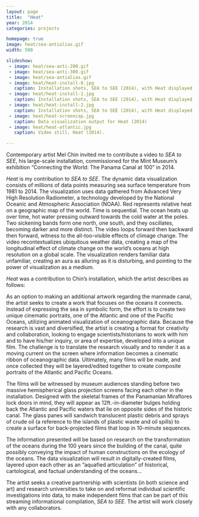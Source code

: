 ```yaml
---
layout: page
title:  "Heat"
year: 2014
categories: projects

homepage: true
image: heat/sea-antialias.gif
width: 500

slideshow:
 - image: heat/sea-anti-200.gif
 - image: heat/sea-anti-300.gif 
 - image: heat/sea-antialias.gif
 - image: heat/heat-install-0.jpg
   caption: Installation shots, SEA to SEE (2014), with Heat displayed on the concave screen.
 - image: heat/heat-install-1.jpg
   caption: Installation shots, SEA to SEE (2014), with Heat displayed on the concave screen.
 - image: heat/heat-install-2.jpg
   caption: Installation shots, SEA to SEE (2014), with Heat displayed on the concave screen.
 - image: heat/heat-screencap.jpg
   caption: Data visualization output for Heat (2014)
 - image: heat/heat-atlantic.jpg
   caption: Video still, Heat (2014).

---
```

Contemporary artist Mel Chin invited me to contribute a video to *SEA to SEE*, his large-scale installation, commissioned for the Mint Museum’s exhibition “Connecting the World: The Panama Canal at 100” in 2014. 

*Heat* is my contribution to *SEA to SEE*. The dynamic data visualization  consists of millions of data points measuring sea surface temperature from 1981 to 2014. The visualization uses data gathered from Advanced Very High Resolution Radiometer, a technology developed by the National Oceanic and Atmospheric Association (NOAA). Red represents relative heat on a geographic map of the world. Time is sequential. The ocean heats up over time, hot water pressing outward towards the cold water at the poles. Two sickening bands form one north, one south, and they oscillates, becoming darker and more distinct. The video loops forward then backward then forward, witness to the all-too-visible effects of climage change. The video recontextualizes ubiquitous weather data,  creating a map of the longitudinal effect of climate change on the world’s oceans at high resolution on a global scale. The visualization renders familiar data unfamiliar, creating an aura as alluring as it is disturbing, and pointing to the power of visualization as a medium. 

*Heat* was a contribution to Chin’s installation, which the artist describes as follows:

As an option to making an additional artwork regarding the manmade canal, the artist seeks to create a work that focuses on the oceans it connects. Instead of expressing the sea in symbolic form, the effort is to create two unique cinematic portraits, one of the Atlantic and one of the Pacific Oceans, utilizing animated visualization of oceanographic data. Because the research is vast and diversified, the artist is creating a format for creativity and collaboration, looking to engage scientists/historians to work with him and to have his/her inquiry, or area of expertise, developed into a unique film. The challenge is to translate the research visually and to render it as a moving current on the screen where information becomes a cinematic ribbon of oceanographic data. Ultimately, many films will be made, and once collected they will be layered/edited together to create composite portraits of the Atlantic and Pacific Oceans.

The films will be witnessed by museum audiences standing before two massive hemispherical glass projection screens facing each other in the installation. Designed with the skeletal frames of the Panamanian Miraflores lock doors in mind, they will appear as 12ft.-in-diameter bulges holding back the Atlantic and Pacific waters that lie on opposite sides of the historic canal. The glass panes will sandwich translucent plastic debris and sprays of crude oil (a reference to the islands of plastic waste and oil spills) to create a surface for back-projected films that loop in 10-minute sequences.

The information presented will be based on research on the transformation of the oceans during the 100 years since the building of the canal, quite possibly conveying the impact of human constructions on the ecology of the oceans. The data visualization will result in digitally-created films, layered upon each other as an “aquafied articulation” of historical, cartological, and factual understanding of the oceans...

The artist seeks a creative partnership with scientists (in both science and art) and research universities to take on and reformat individual scientific investigations into data, to make independent films that can be part of this streaming informational compilation, *SEA to SEE*. The artist will work closely with any 
collaborators. 



